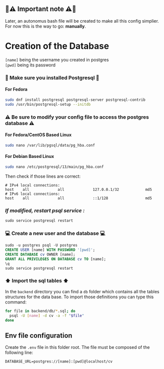 ## 📄⚠️ Important note ⚠️📄

Later, an autonomus bash file will be created to make all this config simplier. For now this is the way to go: **manually**.

# Creation of the Database

`[name]` being the username you created in postgres\
`[pwd]` being its password

### 🐘 Make sure you installed Postgresql 🐘

#### For Fedora

```bash
sudo dnf install postgresql postgresql-server postgresql-contrib
sudo /usr/bin/postgresql-setup --initdb
```

### ⚠️ Be sure to modify your config file to access the postgres database ⚠️

#### For Fedora/CentOS Based Linux

```bash
sudo nano /var/lib/pgsql/data/pg_hba.conf
```

#### For Debian Based Linux

```bash
sudo nano /etc/postgresql/13/main/pg_hba.conf
```

Then check if those lines are correct:
```
# IPv4 local connections:
host    all             all             127.0.0.1/32            md5
# IPv6 local connections:
host    all             all             ::1/128                 md5
```
### _If modified, restart psql service :_
```
sudo service postgresql restart
```

### 💻 Create a new user and the database 💻

```sql
sudo -u postgres psql -U postgres
CREATE USER [name] WITH PASSWORD '[pwd]';
CREATE DATABASE cv OWNER [name];
GRANT ALL PRIVILEGES ON DATABASE cv TO [name];
\q
sudo service postgresql restart
```

### ⬆️ Import the sql tables ⬆️

In the `backend` directory you can find a `db` folder which contains all the tables structures for the data base. To import those definitions you can type this command:

```bash
for file in backend/db/*.sql; do
  psql -U [name] -d cv -a -f "$file"
done
```

## Env file configuration

Create the `.env` file in this folder root. The file must be composed of the following line:

```
DATABASE_URL=postgres://[name]:[pwd]@localhost/cv
```